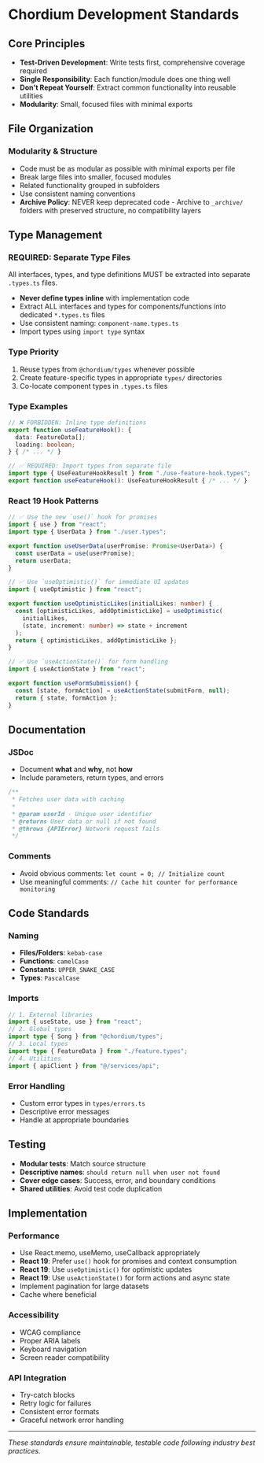 # Chordium Development Standards

## Core Principles

- **Test-Driven Development**: Write tests first, comprehensive coverage required
- **Single Responsibility**: Each function/module does one thing well
- **Don't Repeat Yourself**: Extract common functionality into reusable utilities
- **Modularity**: Small, focused files with minimal exports

## File Organization

### **Modularity & Structure**

- Code must be as modular as possible with minimal exports per file
- Break large files into smaller, focused modules
- Related functionality grouped in subfolders
- Use consistent naming conventions
- **Archive Policy**: NEVER keep deprecated code - Archive to `_archive/` folders with preserved structure, no compatibility layers

## Type Management

### **REQUIRED: Separate Type Files**

All interfaces, types, and type definitions MUST be extracted into separate `.types.ts` files.

- **Never define types inline** with implementation code
- Extract ALL interfaces and types for components/functions into dedicated `*.types.ts` files
- Use consistent naming: `component-name.types.ts`
- Import types using `import type` syntax

### **Type Priority**

1. Reuse types from `@chordium/types` whenever possible
2. Create feature-specific types in appropriate `types/` directories
3. Co-locate component types in `.types.ts` files

### **Type Examples**

```typescript
// ❌ FORBIDDEN: Inline type definitions
export function useFeatureHook(): {
  data: FeatureData[];
  loading: boolean;
} { /* ... */ }

// ✅ REQUIRED: Import types from separate file
import type { UseFeatureHookResult } from "./use-feature-hook.types";
export function useFeatureHook(): UseFeatureHookResult { /* ... */ }
```

### **React 19 Hook Patterns**

```typescript
// ✅ Use the new `use()` hook for promises
import { use } from "react";
import type { UserData } from "./user.types";

export function useUserData(userPromise: Promise<UserData>) {
  const userData = use(userPromise);
  return userData;
}

// ✅ Use `useOptimistic()` for immediate UI updates
import { useOptimistic } from "react";

export function useOptimisticLikes(initialLikes: number) {
  const [optimisticLikes, addOptimisticLike] = useOptimistic(
    initialLikes,
    (state, increment: number) => state + increment
  );
  return { optimisticLikes, addOptimisticLike };
}

// ✅ Use `useActionState()` for form handling
import { useActionState } from "react";

export function useFormSubmission() {
  const [state, formAction] = useActionState(submitForm, null);
  return { state, formAction };
}
```

## Documentation

### **JSDoc**

- Document **what** and **why**, not **how**
- Include parameters, return types, and errors

```typescript
/**
 * Fetches user data with caching
 * 
 * @param userId - Unique user identifier
 * @returns User data or null if not found
 * @throws {APIError} Network request fails
 */
```

### **Comments**

- Avoid obvious comments: `let count = 0; // Initialize count`
- Use meaningful comments: `// Cache hit counter for performance monitoring`

## Code Standards

### **Naming**

- **Files/Folders**: `kebab-case`
- **Functions**: `camelCase`
- **Constants**: `UPPER_SNAKE_CASE`
- **Types**: `PascalCase`

### **Imports**

```typescript
// 1. External libraries
import { useState, use } from "react";
// 2. Global types
import type { Song } from "@chordium/types";
// 3. Local types
import type { FeatureData } from "./feature.types";
// 4. Utilities
import { apiClient } from "@/services/api";
```

### **Error Handling**

- Custom error types in `types/errors.ts`
- Descriptive error messages
- Handle at appropriate boundaries

## Testing

- **Modular tests**: Match source structure
- **Descriptive names**: `should return null when user not found`
- **Cover edge cases**: Success, error, and boundary conditions
- **Shared utilities**: Avoid test code duplication

## Implementation

### **Performance**

- Use React.memo, useMemo, useCallback appropriately
- **React 19**: Prefer `use()` hook for promises and context consumption
- **React 19**: Use `useOptimistic()` for optimistic updates
- **React 19**: Use `useActionState()` for form actions and async state
- Implement pagination for large datasets
- Cache where beneficial

### **Accessibility**

- WCAG compliance
- Proper ARIA labels
- Keyboard navigation
- Screen reader compatibility

### **API Integration**

- Try-catch blocks
- Retry logic for failures
- Consistent error formats
- Graceful network error handling

---

*These standards ensure maintainable, testable code following industry best practices.*
